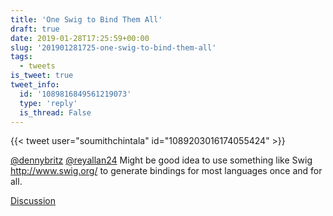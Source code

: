 ```yaml
---
title: 'One Swig to Bind Them All'
draft: true
date: 2019-01-28T17:25:59+00:00
slug: '201901281725-one-swig-to-bind-them-all'
tags:
  - tweets
is_tweet: true
tweet_info:
  id: '1089816849561219073'
  type: 'reply'
  is_thread: False
---
```




{{< tweet user="soumithchintala" id="1089203016174055424" >}}

[@dennybritz](https://x.com/dennybritz) [@reyallan24](https://x.com/reyallan24) Might be good idea to use something like Swig <http://www.swig.org/> to generate bindings for most languages once and for all.

[Discussion](https://x.com/sytelus/status/1089816849561219073)
